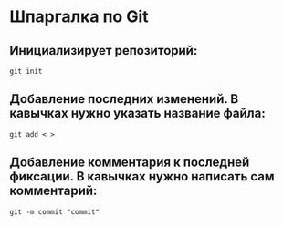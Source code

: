 # Шпаргалка по Git

## Инициализирует репозиторий: 
```
git init
```

## Добавление последних изменений. В кавычках нужно указать название файла: 
```
git add < >
```

## Добавление комментария к последней фиксации. В кавычках нужно написать сам комментарий: 
```
git -m commit "commit"
```